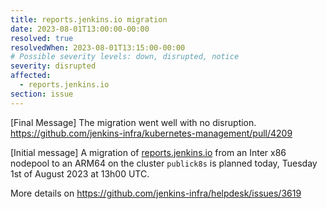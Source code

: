 ```yaml
---
title: reports.jenkins.io migration
date: 2023-08-01T13:00:00-00:00
resolved: true
resolvedWhen: 2023-08-01T13:15:00-00:00
# Possible severity levels: down, disrupted, notice
severity: disrupted
affected:
  - reports.jenkins.io
section: issue
---
```


[Final Message]
The migration went well with no disruption.
https://github.com/jenkins-infra/kubernetes-management/pull/4209

[Initial message]
A migration of [reports.jenkins.io](https://reports.jenkins.io) from an Inter x86 nodepool to an ARM64 on the cluster `publick8s` is planned today, Tuesday 1st of August 2023 at 13h00 UTC.


More details on https://github.com/jenkins-infra/helpdesk/issues/3619

